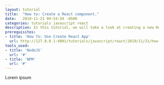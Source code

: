 ```yaml
---
layout: tutorial
title:  "How to: Create a React component."
date:   2019-11-21 09:54:59 -0500
categories: tutorials javascript react
description: In this tutorial, we will take a look at creating a new React app using create-react-app.
prerequisites:
- title: 'How To: Use Create React App'
  url: http://127.0.0.1:4001/tutorials/javascript/react/2019/11/21/how-to-use-create-react-app.html
tools_used:
- title: 'NodeJS'
  url: '#'
- title: 'NPM'
  url: '#'
---
```

Lorem ipsum
